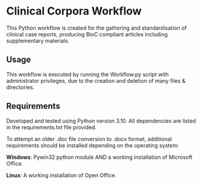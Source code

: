 # Clinical Corpora Workflow
This Python workflow is created for the gathering and standardisation of clinical case reports, producing BioC compliant articles including supplementary materials.

## Usage
This workflow is executed by running the Workflow.py script with administrator privileges, due to the creation and deletion of many files & directories.


## Requirements
Developed and tested using Python version 3.10. All dependencies are listed in the requirements.txt file provided. 

To attempt an older .doc file conversion to .docx format, additional requirements should be installed depending on the operating system:

**Windows**: Pywin32 python module AND a working installation of Microsoft Office.

**Linux**: A working installation of Open Office.
